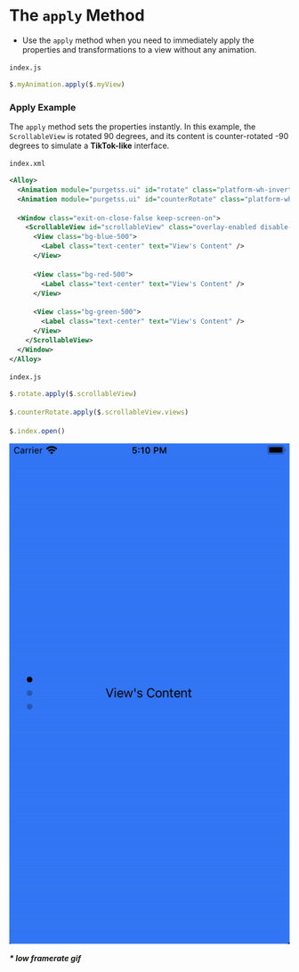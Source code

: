 # The `apply` Method

- Use the `apply` method when you need to immediately apply the properties and transformations to a view without any animation.

`index.js`
```javascript
$.myAnimation.apply($.myView)
```

### Apply Example
The `apply` method sets the properties instantly. In this example, the `ScrollableView` is rotated 90 degrees, and its content is counter-rotated -90 degrees to simulate a **TikTok-like** interface.

`index.xml`
```xml
<Alloy>
  <Animation module="purgetss.ui" id="rotate" class="platform-wh-inverted rotate-90" />
  <Animation module="purgetss.ui" id="counterRotate" class="platform-wh -rotate-90" />

  <Window class="exit-on-close-false keep-screen-on">
    <ScrollableView id="scrollableView" class="overlay-enabled disable-bounce paging-control-alpha-100 scrolling-enabled show-paging-control paging-control-h-14 paging-control-on-top-false paging-control-transparent page-indicator-(rgba(0,0,0,0.24)) current-page-indicator-(rgba(0,0,0,1))">
      <View class="bg-blue-500">
        <Label class="text-center" text="View's Content" />
      </View>

      <View class="bg-red-500">
        <Label class="text-center" text="View's Content" />
      </View>

      <View class="bg-green-500">
        <Label class="text-center" text="View's Content" />
      </View>
    </ScrollableView>
  </Window>
</Alloy>
```

`index.js`
```javascript
$.rotate.apply($.scrollableView)

$.counterRotate.apply($.scrollableView.views)

$.index.open()
```

![TikTok Like Animations](../images/tiktok-like.gif)

***\* low framerate gif***
